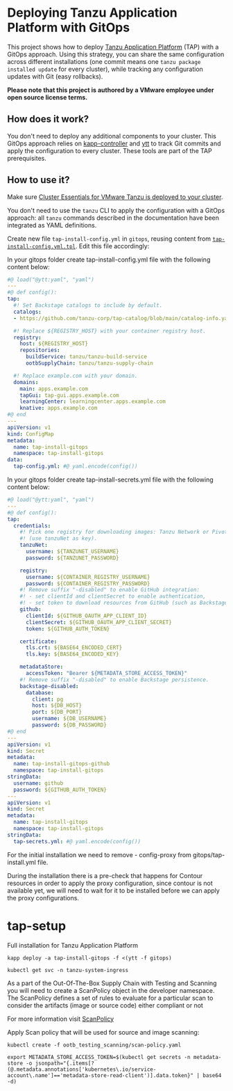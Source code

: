 # Deploying Tanzu Application Platform with GitOps

This project shows how to deploy
[Tanzu Application Platform](https://tanzu.vmware.com/application-platform) (TAP)
with a GitOps approach. Using this strategy, you can share the same configuration
across different installations
(one commit means one `tanzu package installed update` for every cluster),
while tracking any configuration updates with Git (easy rollbacks).

**Please note that this project is authored by a VMware employee under open source license terms.**

## How does it work?

You don't need to deploy any additional components to your cluster.
This GitOps approach relies on [kapp-controller](https://carvel.dev/kapp-controller/)
and [ytt](https://carvel.dev/ytt/) to track Git commits and apply the configuration
to every cluster. These tools are part of the TAP prerequisites.

## How to use it?

Make sure [Cluster Essentials for VMware Tanzu is deployed to your cluster](https://docs.vmware.com/en/Tanzu-Application-Platform/1.0/tap/GUID-install-general.html#install-cluster-essentials-for-vmware-tanzu-2).

You don't need to use the `tanzu` CLI to apply the configuration with a GitOps approach:
all `tanzu` commands described in the documentation have been integrated as YAML definitions.

Create new file `tap-install-config.yml` in `gitops`, reusing content from [`tap-install-config.yml.tpl`](gitops/tap-install-config.yml).
Edit this file accordingly:

In your gitops folder create tap-install-config.yml file with the following content below:

````yaml
#@ load("@ytt:yaml", "yaml")
---
#@ def config():
tap:
  #! Set Backstage catalogs to include by default.
  catalogs:
  - https://github.com/tanzu-corp/tap-catalog/blob/main/catalog-info.yaml

  #! Replace ${REGISTRY_HOST} with your container registry host.
  registry:
    host: ${REGISTRY_HOST}
    repositories:
      buildService: tanzu/tanzu-build-service
      ootbSupplyChain: tanzu/tanzu-supply-chain

  #! Replace example.com with your domain.
  domains:
    main: apps.example.com
    tapGui: tap-gui.apps.example.com
    learningCenter: learningcenter.apps.example.com
    knative: apps.example.com
#@ end
---
apiVersion: v1
kind: ConfigMap
metadata:
  name: tap-install-gitops
  namespace: tap-install-gitops
data:
  tap-config.yml: #@ yaml.encode(config())
````

In your gitops folder create tap-install-secrets.yml file with the following content below:
```yaml
#@ load("@ytt:yaml", "yaml")
---
#@ def config():
tap:
  credentials:
    #! Pick one registry for downloading images: Tanzu Network or Pivotal Network
    #! (use tanzuNet as key).
    tanzuNet:
      username: ${TANZUNET_USERNAME}
      password: ${TANZUNET_PASSWORD}

    registry:
      username: ${CONTAINER_REGISTRY_USERNAME}
      password: ${CONTAINER_REGISTRY_PASSWORD}
    #! Remove suffix "-disabled" to enable GitHub integration:
    #! - set clientId and clientSecret to enable authentication,
    #! - set token to download resources from GitHub (such as Backstage catalogs).
    github:
      clientId: ${GITHUB_OAUTH_APP_CLIENT_ID}
      clientSecret: ${GITHUB_OAUTH_APP_CLIENT_SECRET}
      token: ${GITHUB_AUTH_TOKEN}

    certificate:
      tls.crt: ${BASE64_ENCODED_CERT}
      tls.key: ${BASE64_ENCODED_KEY}

    metadataStore:
      accessToken: "Bearer ${METADATA_STORE_ACCESS_TOKEN}"
    #! Remove suffix "-disabled" to enable Backstage persistence.
    backstage-disabled:
      database:
        client: pg
        host: ${DB_HOST}
        port: ${DB_PORT}
        username: ${DB_USERNAME}
        password: ${DB_PASSWORD}
#@ end
---
apiVersion: v1
kind: Secret
metadata:
  name: tap-install-gitops-github
  namespace: tap-install-gitops
stringData:
  username: github
  password: ${GITHUB_AUTH_TOKEN}
---
apiVersion: v1
kind: Secret
metadata:
  name: tap-install-gitops
  namespace: tap-install-gitops
stringData:
  tap-secrets.yml: #@ yaml.encode(config())
```

For the initial installation we need to remove - config-proxy from gitops/tap-install.yml file. 

During the installation there is a pre-check that happens for Contour resources in order to apply the proxy configuration, since contour is not available yet, we will need to wait for it to be installed before we can apply the proxy configurations.




# tap-setup
Full installation for Tanzu Application Platform

```shell
kapp deploy -a tap-install-gitops -f <(ytt -f gitops)

kubectl get svc -n tanzu-system-ingress
```

As a part of the Out-Of-The-Box Supply Chain with Testing and Scanning you will need to create a ScanPolicy object in the developer namespace. The ScanPolicy defines a set of rules to evaluate for a particular scan to consider the artifacts (image or source code) either compliant or not 


For more information visit [ScanPolicy](https://docs.vmware.com/en/VMware-Tanzu-Application-Platform/1.2/tap/GUID-scc-ootb-supply-chain-testing-scanning.html#scan-policy)


Apply Scan policy that will be used for source and image scanning: 

```shell
kubectl create -f ootb_testing_scanning/scan-policy.yaml
```


```shell
export METADATA_STORE_ACCESS_TOKEN=$(kubectl get secrets -n metadata-store -o jsonpath="{.items[?(@.metadata.annotations['kubernetes\.io/service-account\.name']=='metadata-store-read-client')].data.token}" | base64 -d)
```